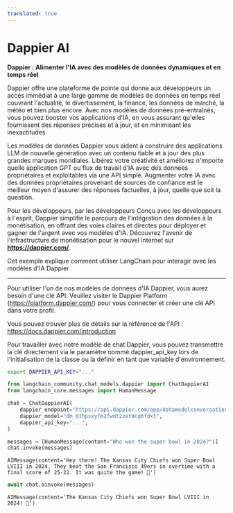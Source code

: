 ```yaml
---
translated: true
---
```


# Dappier AI

**Dappier : Alimenter l'IA avec des modèles de données dynamiques et en temps réel**

Dappier offre une plateforme de pointe qui donne aux développeurs un accès immédiat à une large gamme de modèles de données en temps réel couvrant l'actualité, le divertissement, la finance, les données de marché, la météo et bien plus encore. Avec nos modèles de données pré-entraînés, vous pouvez booster vos applications d'IA, en vous assurant qu'elles fournissent des réponses précises et à jour, et en minimisant les inexactitudes.

Les modèles de données Dappier vous aident à construire des applications LLM de nouvelle génération avec un contenu fiable et à jour des plus grandes marques mondiales. Libérez votre créativité et améliorez n'importe quelle application GPT ou flux de travail d'IA avec des données propriétaires et exploitables via une API simple. Augmenter votre IA avec des données propriétaires provenant de sources de confiance est le meilleur moyen d'assurer des réponses factuelles, à jour, quelle que soit la question.

Pour les développeurs, par les développeurs
Conçu avec les développeurs à l'esprit, Dappier simplifie le parcours de l'intégration des données à la monétisation, en offrant des voies claires et directes pour déployer et gagner de l'argent avec vos modèles d'IA. Découvrez l'avenir de l'infrastructure de monétisation pour le nouvel internet sur **https://dappier.com/**.

Cet exemple explique comment utiliser LangChain pour interagir avec les modèles d'IA Dappier

-----------------------------------------------------------------------------------

Pour utiliser l'un de nos modèles de données d'IA Dappier, vous aurez besoin d'une clé API. Veuillez visiter le Dappier Platform (https://platform.dappier.com/) pour vous connecter et créer une clé API dans votre profil.

Vous pouvez trouver plus de détails sur la référence de l'API : https://docs.dappier.com/introduction

Pour travailler avec notre modèle de chat Dappier, vous pouvez transmettre la clé directement via le paramètre nommé dappier_api_key lors de l'initialisation de la classe ou la définir en tant que variable d'environnement.

```bash
export DAPPIER_API_KEY="..."
```

```python
from langchain_community.chat_models.dappier import ChatDappierAI
from langchain_core.messages import HumanMessage
```

```python
chat = ChatDappierAI(
    dappier_endpoint="https://api.dappier.com/app/datamodelconversation",
    dappier_model="dm_01hpsxyfm2fwdt2zet9cg6fdxt",
    dappier_api_key="...",
)
```

```python
messages = [HumanMessage(content="Who won the super bowl in 2024?")]
chat.invoke(messages)
```

```output
AIMessage(content='Hey there! The Kansas City Chiefs won Super Bowl LVIII in 2024. They beat the San Francisco 49ers in overtime with a final score of 25-22. It was quite the game! 🏈')
```

```python
await chat.ainvoke(messages)
```

```output
AIMessage(content='The Kansas City Chiefs won Super Bowl LVIII in 2024! 🏈')
```
